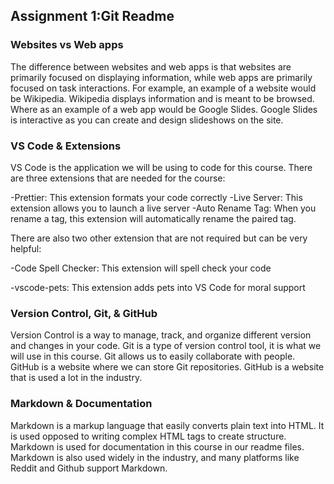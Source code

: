 ## Assignment 1:Git Readme

### Websites vs Web apps

The difference between websites and web apps is that websites are primarily focused on displaying information, while web apps are primarily focused on task interactions. For example, an example of a website would be Wikipedia. Wikipedia displays information and is meant to be browsed. Where as an example of a web app would be Google Slides. Google Slides is interactive as you can create and design slideshows on the site.

### VS Code & Extensions

VS Code is the application we will be using to code for this course. There are three extensions that are needed for the course:

-Prettier: This extension formats your code correctly
-Live Server: This extension allows you to launch a live server
-Auto Rename Tag: When you rename a tag, this extension will automatically rename the paired tag.

There are also two other extension that are not required but can be very helpful:

-Code Spell Checker: This extension will spell check your code

-vscode-pets: This extension adds pets into VS Code for moral support

### Version Control, Git, & GitHub

Version Control is a way to manage, track, and organize different version and changes in your code. Git is a type of version control tool, it is what we will use in this course. Git allows us to easily collaborate with people. GitHub is a website where we can store Git repositories. GitHub is a website that is used a lot in the industry.

### Markdown & Documentation

Markdown is a markup language that easily converts plain text into HTML. It is used opposed to writing complex HTML tags to create structure. Markdown is used for documentation in this course in our readme files. Markdown is also used widely in the industry, and many platforms like Reddit and Github support Markdown.
